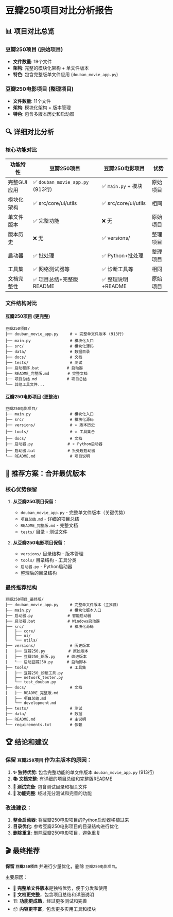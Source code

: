 # 豆瓣250项目对比分析报告

## 📊 项目对比总览

### 豆瓣250项目 (原始项目)
- **文件数量**: 19个文件
- **架构**: 完整的模块化架构 + 单文件版本
- **特色**: 包含完整版单文件应用 (`douban_movie_app.py`)

### 豆瓣250电影项目 (整理项目)  
- **文件数量**: 11个文件
- **架构**: 模块化架构 + 版本管理
- **特色**: 包含多版本历史和启动器

## 🔍 详细对比分析

### 核心功能对比

| 功能特性 | 豆瓣250项目 | 豆瓣250电影项目 | 优势 |
|----------|-------------|-----------------|------|
| 完整GUI应用 | ✅ `douban_movie_app.py` (913行) | ✅ `main.py` + 模块 | 原始项目 |
| 模块化架构 | ✅ src/core/ui/utils | ✅ src/core/ui/utils | 相同 |
| 单文件版本 | ✅ 完整功能 | ❌ 无 | 原始项目 |
| 版本历史 | ❌ 无 | ✅ versions/ | 整理项目 |
| 启动器 | ✅ 批处理 | ✅ Python+批处理 | 整理项目 |
| 工具集 | ✅ 网络测试器等 | ✅ 诊断工具等 | 相同 |
| 文档完整性 | ✅ 项目总结+完整版README | ✅ 整理说明+README | 原始项目 |

### 文件结构对比

#### 豆瓣250项目 (更完整)
```
豆瓣250项目/
├── douban_movie_app.py     # ⭐ 完整单文件版本 (913行)
├── main.py                 # 模块化入口
├── src/                    # 模块化源码
├── data/                   # 数据目录
├── docs/                   # 文档
├── tests/                  # 测试
├── 启动程序.bat            # 启动器
├── README_完整版.md        # 完整文档
├── 项目总结.md             # 项目总结
└── 其他工具文件...
```

#### 豆瓣250电影项目 (更整洁)
```
豆瓣250电影项目/
├── main.py                 # 模块化入口
├── src/                    # 模块化源码
├── versions/               # ⭐ 版本历史
├── tools/                  # ⭐ 工具集合
├── docs/                   # 文档
├── 启动器.py               # ⭐ Python启动器
├── 启动器.bat              # 批处理启动器
└── README.md               # 项目说明
```

## 🎯 推荐方案：合并最优版本

### 核心优势保留
1. **从豆瓣250项目保留**：
   - `douban_movie_app.py` - 完整单文件版本（关键优势）
   - `项目总结.md` - 详细的项目总结
   - `README_完整版.md` - 完整文档
   - `tests/` 目录 - 测试文件

2. **从豆瓣250电影项目保留**：
   - `versions/` 目录结构 - 版本管理
   - `tools/` 目录结构 - 工具分类
   - `启动器.py` - Python启动器
   - 整理后的目录结构

### 最终推荐结构
```
豆瓣250项目_最终版/
├── douban_movie_app.py     # 完整单文件版本（主推荐）
├── main.py                 # 模块化版本入口
├── 启动器.py               # 智能启动器
├── 启动器.bat              # Windows启动器
├── src/                    # 模块化源码
│   ├── core/
│   ├── ui/
│   └── utils/
├── versions/               # 历史版本
│   ├── 豆瓣250.py          # 原始版本
│   ├── 豆瓣250_新版.py     # 改进版本
│   └── 启动豆瓣250.py      # 启动脚本
├── tools/                  # 工具集
│   ├── 豆瓣250_诊断工具.py
│   ├── network_tester.py
│   └── test_douban.py
├── docs/                   # 文档
│   ├── README_完整版.md
│   ├── 项目总结.md
│   └── development.md
├── tests/                  # 测试
├── data/                   # 数据
├── README.md               # 主说明
└── requirements.txt        # 依赖
```

## 🏆 结论和建议

### 保留 `豆瓣250项目` 作为主版本的原因：

1. **✨ 独特优势**: 包含完整功能的单文件版本 `douban_movie_app.py` (913行)
2. **📚 文档完整**: 有详细的项目总结和完整版README
3. **🧪 测试完备**: 包含测试目录和相关文件
4. **🔧 功能完整**: 经过充分测试和完善的功能

### 改进建议：
1. **整合启动器**: 将豆瓣250电影项目的Python启动器移植过来
2. **目录优化**: 参考豆瓣250电影项目的目录结构进行优化
3. **删除重复**: 删除豆瓣250电影项目，避免重复

## 🎬 最终推荐

**保留 `豆瓣250项目`** 并进行少量优化，删除 `豆瓣250电影项目`。

主要原因：
- 🌟 **完整单文件版本**是独特优势，便于分发和使用
- 📖 **文档更完整**，包含项目总结和详细说明
- 🏗️ **功能更成熟**，经过更多测试和完善
- 📦 **内容更丰富**，包含更多实用工具和模块
